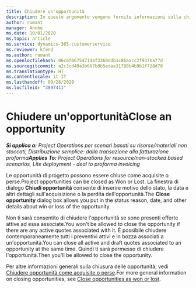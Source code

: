 ```yaml
---
title: Chiudere un'opportunità
description: In questo argomento vengono fornite informazioni sulla chiusura di un'opportunità di progetto.
author: rumant
manager: Annbe
ms.date: 10/01/2020
ms.topic: article
ms.service: dynamics-365-customerservice
ms.reviewer: kfend
ms.author: rumant
ms.openlocfilehash: 06c6f06754714af3260ddb1c86aacc2f937ba77d
ms.sourcegitcommit: a2c3cd49a3b667b8b5edaa31788b4b9b1f728d78
ms.translationtype: HT
ms.contentlocale: it-IT
ms.lasthandoff: 09/28/2020
ms.locfileid: "3897411"
---
```

# <a name="close-an-opportunity"></a><span data-ttu-id="d4494-103">Chiudere un'opportunità</span><span class="sxs-lookup"><span data-stu-id="d4494-103">Close an opportunity</span></span>

<span data-ttu-id="d4494-104">_**Si applica a:** Project Operations per scenari basati su risorse/materiali non stoccati, Distribuzione semplice: dalla transazione alla fatturazione proforma_</span><span class="sxs-lookup"><span data-stu-id="d4494-104">_**Applies To:** Project Operations for resource/non-stocked based scenarios, Lite deployment - deal to proforma invoicing_</span></span>

<span data-ttu-id="d4494-105">Le opportunità di progetto possono essere chiuse come acquisite o perse.</span><span class="sxs-lookup"><span data-stu-id="d4494-105">Project opportunities can be closed as Won or Lost.</span></span> <span data-ttu-id="d4494-106">La finestra di dialogo **Chiudi opportunità** consente di inserire motivo dello stato, la data e altri dettagli sull'acquisizione o la perdita dell'opportunità.</span><span class="sxs-lookup"><span data-stu-id="d4494-106">The **Close opportunity** dialog box allows you put in the status reason, date, and other details about win or loss of the opportunity.</span></span>

<span data-ttu-id="d4494-107">Non ti sarà consentito di chiudere l'opportunità se sono presenti offerte attive ad essa associate.</span><span class="sxs-lookup"><span data-stu-id="d4494-107">You won't be allowed to close the opportunity if there are any active quotes associated with it.</span></span> <span data-ttu-id="d4494-108">È possibile chiudere contemporaneamente tutti i preventivi attivi e in bozza associati a un'opportunità.</span><span class="sxs-lookup"><span data-stu-id="d4494-108">You can close all active and draft quotes associated to an opportunity at the same time.</span></span> <span data-ttu-id="d4494-109">Quindi ti sarà permesso di chiudere l'opportunità.</span><span class="sxs-lookup"><span data-stu-id="d4494-109">Then you'll be allowed to close the opportunity.</span></span>

<span data-ttu-id="d4494-110">Per altre informazioni generali sulla chiusura delle opportunità, vedi [Chiudere opportunità come acquisite o perse](https://docs.microsoft.com/dynamics365/sales-enterprise/close-opportunity-won-lost-sales).</span><span class="sxs-lookup"><span data-stu-id="d4494-110">For more general information on closing opportunities, see [Close opportunities as won or lost](https://docs.microsoft.com/dynamics365/sales-enterprise/close-opportunity-won-lost-sales).</span></span>
